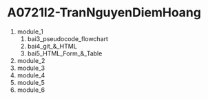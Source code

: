 # A0721I2-TranNguyenDiemHoang
1) module_1 
   1. bai3_pseudocode_flowchart
   2. bai4_git_&amp;_HTML
   3. bai5_HTML_Form_&amp;_Table
2) module_2
3) module_3
4) module_4
5) module_5
6) module_6
